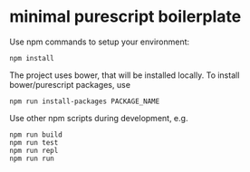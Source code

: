 minimal purescript boilerplate
==============================

Use npm commands to setup your environment:

```shell
npm install
```

The project uses bower, that will be installed locally. To install bower/purescript packages, use

```shell
npm run install-packages PACKAGE_NAME
```

Use other npm scripts during development, e.g.

```shell
npm run build
npm run test
npm run repl
npm run run
```
